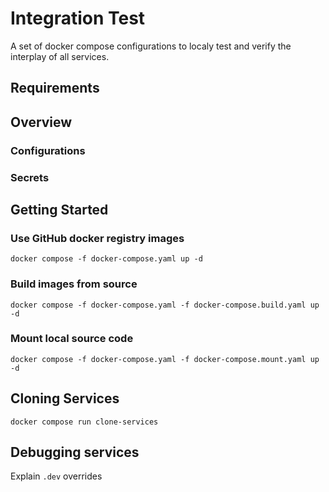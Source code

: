 # Integration Test

A set of docker compose configurations to localy test and verify the interplay of all services.

## Requirements

## Overview

### Configurations

### Secrets

## Getting Started

### Use GitHub docker registry images

```
docker compose -f docker-compose.yaml up -d
```

### Build images from source

```
docker compose -f docker-compose.yaml -f docker-compose.build.yaml up -d
```

### Mount local source code

```
docker compose -f docker-compose.yaml -f docker-compose.mount.yaml up -d
```

## Cloning Services

```
docker compose run clone-services
```

## Debugging services

Explain `.dev` overrides


